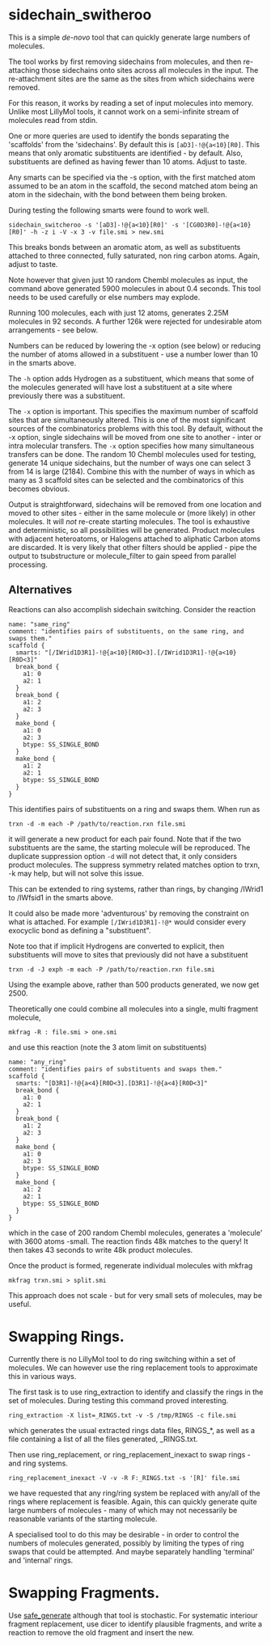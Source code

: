 # sidechain_switheroo
This is a simple *de-novo* tool that can quickly generate large numbers
of molecules.

The tool works by first removing sidechains from molecules, and then re-attaching
those sidechains onto sites across all molecules in the input. The re-attachment
sites are the same as the sites from which sidechains were removed.

For this reason, it works by reading a set of input molecules into memory. Unlike
most LillyMol tools, it cannot work on a semi-infinite stream of molecules
read from stdin.

One or more queries are used to identify the bonds separating the 'scaffolds' from the
'sidechains'. By default this is `[aD3]-!@{a<10}[R0]`. This means that only
aromatic substituents are identified - by default. Also, substituents
are defined as having fewer than 10 atoms. Adjust to taste.

Any smarts can be specified via the -s option, with the first matched atom
assumed to be an atom in the scaffold, the second matched atom being an
atom in the sidechain, with the bond between them being broken.

During testing the following smarts were found to work well.
```
sidechain_switcheroo -s '[aD3]-!@{a<10}[R0]' -s '[CG0D3R0]-!@{a<10}[R0]' -h -z i -V -x 3 -v file.smi > new.smi
```
This breaks bonds between an aromatic atom, as well as substituents attached to 
three connected, fully saturated, non ring carbon atoms. Again, adjust to taste.

Note however that given just 10 random Chembl molecules as input, the command above
generated 5900 molecules in about 0.4 seconds. This tool needs to be used carefully
or else numbers may explode.  

Running 100 molecules, each with just 12 atoms, generates 2.25M molecules in 92
seconds. A further 126k were rejected for undesirable atom arrangements - see below.

Numbers can be reduced by lowering the -x option (see below) or reducing the
number of atoms allowed in a substituent - use a number lower than 10 in the
smarts above.

The `-h` option adds Hydrogen as a substituent, which means that some of the
molecules generated will have lost a substituent at a site where previously there
was a substituent.

The `-x` option is important. This specifies the maximum number of scaffold sites
that are simultaneously altered. This is one of the most significant sources of the 
combinatorics problems with this tool. By default, without the -x option, single
sidechains will be moved from one site to another - inter or intra molecular
transfers. The `-x` option specifies how many simultaneous transfers can be done.
The random 10 Chembl molecules used for testing, generate 14 unique sidechains, but
the number of ways one can select 3 from 14 is large (2184). Combine this with
the number of ways in which as many as 3 scaffold sites can be selected and
the combinatorics of this becomes obvious.

Output is straightforward, sidechains will be removed from one location and
moved to other sites - either in the same molecule or (more likely) in other molecules.
It will _not_ re-create starting molecules.
The tool is exhaustive and deterministic, so all possibilities will be generated.
Product molecules with adjacent heteroatoms, or Halogens attached to
aliphatic Carbon atoms are discarded. It is very likely that other filters should
be applied - pipe the output to tsubstructure or molecule_filter to gain speed from parallel
processing.

## Alternatives
Reactions can also accomplish sidechain switching. Consider the reaction
```
name: "same_ring"
comment: "identifies pairs of substituents, on the same ring, and swaps them."
scaffold {
  smarts: "[/IWrid1D3R1]-!@{a<10}[R0D<3].[/IWrid1D3R1]-!@{a<10}[R0D<3]"
  break_bond {
    a1: 0
    a2: 1
  }
  break_bond {
    a1: 2
    a2: 3
  }
  make_bond {
    a1: 0
    a2: 3
    btype: SS_SINGLE_BOND
  }
  make_bond {
    a1: 2
    a2: 1
    btype: SS_SINGLE_BOND
  }
}
```
This identifies pairs of substituents on a ring and swaps them. When run as
```
trxn -d -m each -P /path/to/reaction.rxn file.smi
```
it will generate a new product for each pair found. Note that if the
two substituents are the same, the starting molecule will be reproduced. The
duplicate suppression option `-d` will not detect that, it only considers
product molecules. The suppress symmetry related matches option to trxn, -k
may help, but will not solve this issue.

This can be extended to ring systems, rather than rings, by changing
/IWrid1 to /IWfsid1 in the smarts above.

It could also be made more 'adventurous' by removing the constraint
on what is attached. For example `[/IWrid1D3R1]-!@*` would consider
every exocyclic bond as defining a "substituent".

Note too that if implicit Hydrogens are converted to explicit, then
substituents will move to sites that previously did not have
a substituent
```
trxn -d -J exph -m each -P /path/to/reaction.rxn file.smi
```
Using the example above, rather than 500 products generated, we now get
2500.

Theoretically one could combine all molecules into a single, multi
fragment molecule,
```
mkfrag -R : file.smi > one.smi
```
and use this reaction (note the 3 atom limit on substituents)
```
name: "any_ring"
comment: "identifies pairs of substituents and swaps them."
scaffold {
  smarts: "[D3R1]-!@{a<4}[R0D<3].[D3R1]-!@{a<4}[R0D<3]"
  break_bond {
    a1: 0
    a2: 1
  }
  break_bond {
    a1: 2
    a2: 3
  }
  make_bond {
    a1: 0
    a2: 3
    btype: SS_SINGLE_BOND
  }
  make_bond {
    a1: 2
    a2: 1
    btype: SS_SINGLE_BOND
  }
}
```
which in the case of 200 random Chembl molecules, generates a 'molecule' with
3600 atoms -small. The reaction finds 48k matches to the query! It then takes 43 seconds
to write 48k product molecules.

Once the product is formed, regenerate individual molecules with mkfrag
```
mkfrag trxn.smi > split.smi
```

This approach does not scale - but for very small sets of molecules, may be useful.

# Swapping Rings.
Currently there is no LillyMol tool to do ring switching within a set of molecules.
We can however use the ring replacement tools to approximate this in various ways.

The first task is to use ring_extraction to identify and classify the rings in
the set of molecules. During testing this command proved interesting.
```
ring_extraction -X list=_RINGS.txt -v -S /tmp/RINGS -c file.smi
```
which generates the usual extracted rings data files, RINGS_*, as well as a
file containing a list of all the files generated, _RINGS.txt.

Then use ring_replacement, or ring_replacement_inexact to swap rings - and ring
systems.
```
ring_replacement_inexact -V -v -R F:_RINGS.txt -s '[R]' file.smi
```
we have requested that any ring/ring system be replaced with any/all of the
rings where replacement is feasible. Again, this can quickly generate quite
large numbers of molecules - many of which may not necessarily be reasonable
variants of the starting molecule.

A specialised tool to do this may be desirable - in order to control the numbers
of molecules generated, possibly by limiting the types of ring swaps that
could be attempted. And maybe separately handling 'terminal' and 'internal' rings.

# Swapping Fragments.
Use [safe_generate](/docs/Molecule_Tools/SAFE.md) although that tool is
stochastic. For systematic interiour fragment replacement, use dicer to 
identify plausible fragments, and write a reaction to remove the old
fragment and insert the new.

